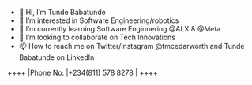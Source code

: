 - 👋 Hi, I’m Tunde Babatunde
- 👀 I’m interested in Software Engineering/robotics
- 🌱 I’m currently learning Software Enginnering @ALX & @Meta
- 💞️ I’m looking to collaborate on Tech Innovations
- 📫 How to reach me on Twitter/Instagram @tmcedarworth and Tunde Babatunde on LinkedIn

++++
|Phone No: |+234(811) 578 8278 |
++++

<!---
cedarworth/cedarworth is a ✨ special ✨ repository because its `README.md` (this file) appears on your GitHub profile.
You can click the Preview link to take a look at your changes.
--->
